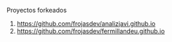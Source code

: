 Proyectos forkeados
1) https://github.com/frojasdev/analizjavi.github.io
2) https://github.com/frojasdev/fermillandeu.github.io
